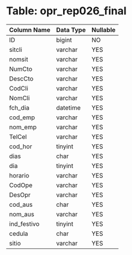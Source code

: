 # Table: opr_rep026_final

| Column Name | Data Type | Nullable |
|-------------|-----------|----------|
| ID | bigint | NO |
| sitcli | varchar | YES |
| nomsit | varchar | YES |
| NumCto | varchar | YES |
| DescCto | varchar | YES |
| CodCli | varchar | YES |
| NomCli | varchar | YES |
| fch_dia | datetime | YES |
| cod_emp | varchar | YES |
| nom_emp | varchar | YES |
| TelCel | varchar | YES |
| cod_hor | tinyint | YES |
| dias | char | YES |
| dia | tinyint | YES |
| horario | varchar | YES |
| CodOpe | varchar | YES |
| DesOpr | varchar | YES |
| cod_aus | char | YES |
| nom_aus | varchar | YES |
| ind_festivo | tinyint | YES |
| cedula | char | YES |
| sitio | varchar | YES |
